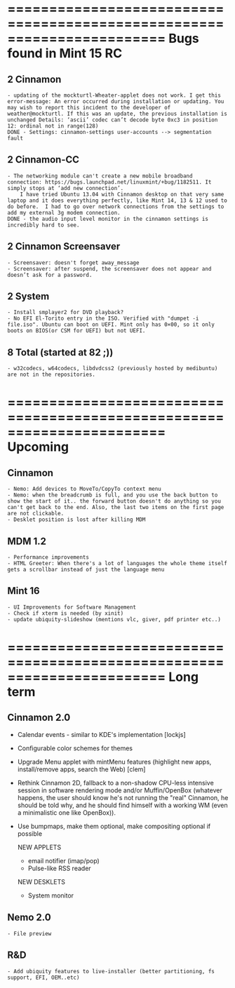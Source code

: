=======================================================================
Bugs found in Mint 15 RC
=======================================================================
                        
2 Cinnamon 
----------

    - updating of the mockturtl-Wheater-applet does not work. I get this error-message: An error occurred during installation or updating. You may wish to report this incident to the developer of weather@mockturtl. If this was an update, the previous installation is unchanged Details: ‘ascii’ codec can’t decode byte 0xc3 in position 12: ordinal not in range(128) 
    DONE - Settings: cinnamon-settings user-accounts --> segmentation fault

2 Cinnamon-CC
-------------

    - The networking module can't create a new mobile broadband connection: https://bugs.launchpad.net/linuxmint/+bug/1182511. It simply stops at ‘add new connection’.
        I have tried Ubuntu 13.04 with Cinnamon desktop on that very same laptop and it does everything perfectly, like Mint 14, 13 & 12 used to do before.  I had to go over network connections from the settings to add my external 3g modem connection.
    DONE - the audio input level monitor in the cinnamon settings is incredibly hard to see.


2 Cinnamon Screensaver
----------------------
    
    - Screensaver: doesn't forget away_message
    - Screensaver: after suspend, the screensaver does not appear and doesn’t ask for a password.

                       
2  System
---------
    
    - Install smplayer2 for DVD playback?
    - No EFI El-Torito entry in the ISO. Verified with "dumpet -i file.iso". Ubuntu can boot on UEFI. Mint only has 0×00, so it only boots on BIOS(or CSM for UEFI) but not UEFI.
            

8 Total (started at 82 ;))
---------------------------

    - w32codecs, w64codecs, libdvdcss2 (previously hosted by medibuntu) are not in the repositories.


=======================================================================
Upcoming
=======================================================================

Cinnamon
--------

    - Nemo: Add devices to MoveTo/CopyTo context menu
    - Nemo: when the breadcrumb is full, and you use the back button to show the start of it.. the forward button doesn't do anything so you can't get back to the end. Also, the last two items on the first page are not clickable.
    - Desklet position is lost after killing MDM

MDM 1.2
-------
    
    - Performance improvements
    - HTML Greeter: When there's a lot of languages the whole theme itself gets a scrollbar instead of just the language menu
    
Mint 16
-------

    - UI Improvements for Software Management    
    - Check if xterm is needed (by xinit)
    - update ubiquity-slideshow (mentions vlc, giver, pdf printer etc..)


=======================================================================
Long term
=======================================================================

Cinnamon 2.0
------------

 - Calendar events - similar to KDE's implementation [lockjs]
 - Configurable color schemes for themes    
 - Upgrade Menu applet with mintMenu features (highlight new apps, install/remove apps, search the Web) [clem]
 - Rethink Cinnamon 2D, fallback to a non-shadow CPU-less intensive session in software rendering mode and/or Muffin/OpenBox (whatever happens, the user should know he's not running the "real" Cinnamon, he should be told why, and he should find himself with a working WM (even a minimalistic one like OpenBox)).
 - Use bumpmaps, make them optional, make compositing optional if possible

    NEW APPLETS
    
    - email notifier (imap/pop)
    - Pulse-like RSS reader
    
    NEW DESKLETS
    
    - System monitor

Nemo 2.0
--------

    - File preview

R&D
---        
    - Add ubiquity features to live-installer (better partitioning, fs support, EFI, OEM..etc)

